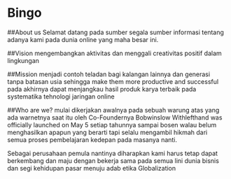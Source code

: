 #  Bingo
##About us
Selamat datang pada sumber segala sumber informasi tentang adanya kami pada dunia online yang maha besar ini.

##Vision
mengembangkan aktivitas dan menggali creativitas positif dalam lingkungan 

##Mission
 menjadi contoh teladan bagi kalangan lainnya dan generasi tanpa batasan usia sehingga make them more productive and successful pada akhirnya dapat menjangkau hasil produk karya terbaik pada systematika tehnologi jaringan online 

##Who are we?
mulai dikerjakan awalnya pada sebuah warung atas yang ada warnetnya saat itu oleh Co-Foundernya Bobwinslow Withlefthand  was officially launched on May 5 setiap tahunnya sampai bosen walau belum menghasilkan apapun yang berarti tapi selalu mengambil hikmah dari semua proses pembelajaran kedepan pada masanya nanti.

Sebagai perusahaan pemula nantinya diharapkan kami harus tetap dapat berkembang dan maju dengan bekerja sama pada semua lini dunia bisnis dan segi kehidupan pasar menuju adab etika Globalization
